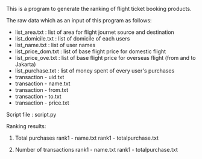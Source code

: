 This is a program to generate the ranking of flight ticket booking products.

The raw data which as an input of this program as follows:
- list_area.txt      : list of area for flight journet source and destination
- list_domicile.txt  : list of domicile of each users
- list_name.txt      : list of user names
- list_price_dom.txt : list of base flight price for domestic flight
- list_price_ove.txt : list of base flight price for overseas flight (from and to Jakarta)
- list_purchase.txt  : list of money spent of every user's purchases
- transaction - uid.txt
- transaction - name.txt
- transaction - from.txt
- transaction - to.txt
- transaction - price.txt

Script file : script.py

Ranking results:
1.  Total purchases
rank1 - name.txt
rank1 - totalpurchase.txt

2.  Number of transactions
rank1 - name.txt
rank1 - totalpurchase.txt
